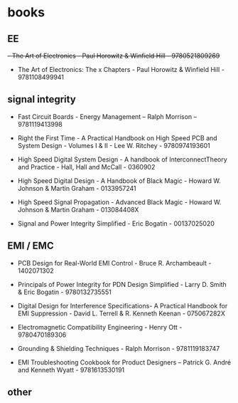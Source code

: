 # books

## EE

~~- The Art of Electronics - Paul Horowitz & Winfield Hill - 9780521809269~~

- The Art of Electronics: The x Chapters - Paul Horowitz & Winfield Hill - 9781108499941

## signal integrity

- Fast Circuit Boards - Energy Management – Ralph Morrison – 9781119413998

- Right the First Time - A Practical Handbook on High Speed PCB and System Design - Volumes I & II - Lee W. Ritchey - 9780974193601

- High Speed Digital System Design - A handbook of InterconnectTheory and Practice - Hall, Hall and McCall - 0360902

- High Speed Digital Design - A Handbook of Black Magic - Howard W. Johnson & Martin Graham - 0133957241

- High Speed Signal Propagation - Advanced Black Magic - Howard W. Johnson & Martin Graham - 013084408X

- Signal and Power Integrity Simplified - Eric Bogatin - 00137025020

## EMI / EMC

- PCB Design for Real-World EMI Control - Bruce R. Archambeault - 1402071302

- Principals of Power Integrity for PDN Design Simplified - Larry D. Smith & Eric Bogatin - 9780132735551

- Digital Design for Interference Specifications- A Practical Handbook for EMI Suppression - David L. Terrell & R. Kenneth Keenan - 075067282X

- Electromagnetic Compatibility Engineering - Henry Ott - 9780470189306

- Grounding & Shielding Techniques - Ralph Morrison - 9781119183747

- EMI Troubleshooting Cookbook for Product Designers – Patrick G. André and Kenneth Wyatt - 9781613530191

## other
